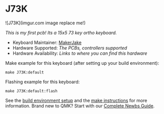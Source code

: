 # J73K

![J73K](imgur.com image replace me!)

*This is my first pcb! Its a 15x5 73 key ortho keyboard.*

* Keyboard Maintainer: [MakerJake](https://github.com/yourusername)
* Hardware Supported: *The PCBs, controllers supported*
* Hardware Availability: *Links to where you can find this hardware*

Make example for this keyboard (after setting up your build environment):

    make J73K:default

Flashing example for this keyboard:

    make J73K:default:flash

See the [build environment setup](https://docs.qmk.fm/#/getting_started_build_tools) and the [make instructions](https://docs.qmk.fm/#/getting_started_make_guide) for more information. Brand new to QMK? Start with our [Complete Newbs Guide](https://docs.qmk.fm/#/newbs).
